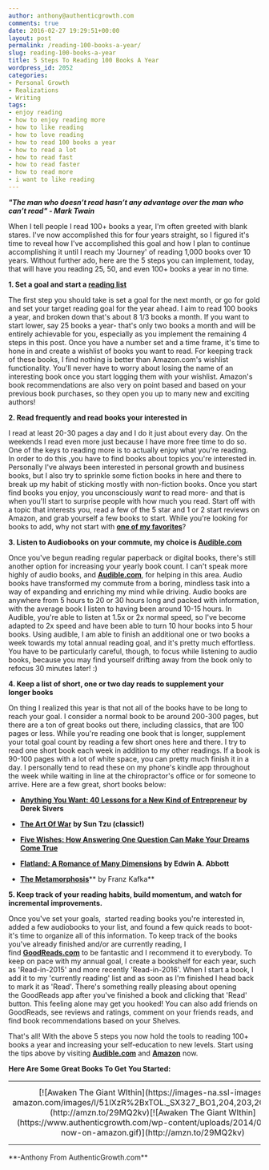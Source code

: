 ```yaml
---
author: anthony@authenticgrowth.com
comments: true
date: 2016-02-27 19:29:51+00:00
layout: post
permalink: /reading-100-books-a-year/
slug: reading-100-books-a-year
title: 5 Steps To Reading 100 Books A Year
wordpress_id: 2052
categories:
- Personal Growth
- Realizations
- Writing
tags:
- enjoy reading
- how to enjoy reading more
- how to like reading
- how to love reading
- how to read 100 books a year
- how to read a lot
- how to read fast
- how to read faster
- how to read more
- i want to like reading
---
```


_**"The man who doesn’t read hasn’t any advantage over the man who can’t read" - Mark Twain**_

When I tell people I read 100+ books a year, I'm often greeted with blank stares. I've now accomplished this for four years straight, so I figured it's time to reveal how I've accomplished this goal and how I plan to continue accomplishing it until I reach my 'Journey' of reading 1,000 books over 10 years. Without further ado, here are the 5 steps you can implement, today, that will have you reading 25, 50, and even 100+ books a year in no time.

**1. Set a goal and start a [reading list](http://www.authenticgrowth.com/read-these-books/)**

The first step you should take is set a goal for the next month, or go for gold and set your target reading goal for the year ahead. I aim to read 100 books a year, and broken down that's about 8 1/3 books a month. If you want to start lower, say 25 books a year- that's only two books a month and will be entirely achievable for you, especially as you implement the remaining 4 steps in this post. Once you have a number set and a time frame, it's time to hone in and create a wishlist of books you want to read. For keeping track of these books, I find nothing is better than Amazon.com's wishlist functionality. You'll never have to worry about losing the name of an interesting book once you start logging them with your wishlist. Amazon's book recommendations are also very on point based and based on your previous book purchases, so they open you up to many new and exciting authors!

**2. Read frequently and read books your interested in**

I read at least 20-30 pages a day and I do it just about every day. On the weekends I read even more just because I have more free time to do so. One of the keys to reading more is to actually enjoy what you're reading. In order to do this ,you have to find books about topics you're interested in. Personally I've always been interested in personal growth and business books, but I also try to sprinkle some fiction books in here and there to break up my habit of sticking mostly with non-fiction books. Once you start find books you enjoy, you unconsciously _want_ to read more- and that is when you'll start to surprise people with how much you read. Start off with a topic that interests you, read a few of the 5 star and 1 or 2 start reviews on Amazon, and grab yourself a few books to start. While you're looking for books to add, why not start with **[one of my favorites](http://www.amazon.com/gp/product/1936891026?ie=UTF8&camp=1789&creativeASIN=1936891026&linkCode=xm2&tag=9e3dja-20)**?

**3. Listen to Audiobooks on your commute, my choice is [Audible.com](http://www.amazon.com/Audible-Free-Trial-Digital-Membership/dp/B00NB86OYE/?ref_=assoc_tag_ph_1422899139880&_encoding=UTF8&camp=1789&creative=9325&linkCode=pf4&tag=escapicom-20&linkId=JYFZ33PSGVAN6TZF)**

Once you've begun reading regular paperback or digital books, there's still another option for increasing your yearly book count. I can't speak more highly of audio books, and **[Audible.com](http://www.amazon.com/Audible-Free-Trial-Digital-Membership/dp/B00NB86OYE/?ref_=assoc_tag_ph_1422899139880&_encoding=UTF8&camp=1789&creative=9325&linkCode=pf4&tag=9e3dja-20&linkId=JYFZ33PSGVAN6TZF)**, for helping in this area. Audio books have transformed my commute from a boring, mindless task into a way of expanding and enriching my mind while driving. Audio books are anywhere from 5 hours to 20 or 30 hours long and packed with information, with the average book I listen to having been around 10-15 hours. In Audible, you're able to listen at 1.5x or 2x normal speed, so I've become adapted to 2x speed and have been able to turn 10 hour books into 5 hour books. Using audible, I am able to finish an additional one or two books a week towards my total annual reading goal, and it's pretty much effortless. You have to be particularly careful, though, to focus while listening to audio books, because you may find yourself drifting away from the book only to refocus 30 minutes later! :)

**4. Keep a list of short, one or two day reads to supplement your longer books**

On thing I realized this year is that not all of the books have to be long to reach your goal. I consider a normal book to be around 200-300 pages, but there are a ton of great books out there, including classics, that are 100 pages or less. While you're reading one book that is longer, supplement your total goal count by reading a few short ones here and there. I try to read one short book each week in addition to my other readings. If a book is 90-100 pages with a lot of white space, you can pretty much finish it in a day. I personally tend to read these on my phone's kindle app throughout the week while waiting in line at the chiropractor's office or for someone to arrive. Here are a few great, short books below:



 	
  * **[Anything You Want: 40 Lessons for a New Kind of Entrepreneur](http://www.amazon.com/gp/product/1591848261?ie=UTF8&camp=1789&creativeASIN=1591848261&linkCode=xm2&tag=9e3dja-20)** **by Derek Sivers**

 	
  * **[The Art Of War](http://www.amazon.com/gp/product/1599869772?ie=UTF8&camp=1789&creativeASIN=1599869772&linkCode=xm2&tag=9e3dja-20)** **by Sun Tzu (classic!)**

 	
  * **[Five Wishes: How Answering One Question Can Make Your Dreams Come True](http://www.amazon.com/gp/product/1577319486?ie=UTF8&camp=1789&creativeASIN=1577319486&linkCode=xm2&tag=9e3dja-20)**

 	
  * **[Flatland: A Romance of Many Dimensions](http://www.amazon.com/gp/product/1508474184?ie=UTF8&camp=1789&creativeASIN=1508474184&linkCode=xm2&tag=9e3dja-20)** **by Edwin A. Abbott**

 	
  * **[The Metamorphosis](http://www.amazon.com/gp/product/1557427666?ie=UTF8&camp=1789&creativeASIN=1557427666&linkCode=xm2&tag=9e3dja-20)**** by Franz Kafka**


**5. Keep track of your reading habits, build momentum, and watch for incremental improvements.**

Once you've set your goals,  started reading books you're interested in, added a few audiobooks to your list, and found a few quick reads to boot- it's time to organize all of this information. To keep track of the books you've already finished and/or are currently reading, I find **[GoodReads.com](http://www.Goodreads.com)** to be fantastic and I recommend it to everybody. To keep on pace with my annual goal, I create a bookshelf for each year, such as 'Read-in-2015' and more recently 'Read-in-2016'. When I start a book, I add it to my 'currently reading' list and as soon as I'm finished I head back to mark it as 'Read'. There's something really pleasing about opening the GoodReads app after you've finished a book and clicking that 'Read' button. This feeling alone may get you hooked! You can also add friends on GoodReads, see reviews and ratings, comment on your friends reads, and find book recommendations based on your Shelves.

That's all! With the above 5 steps you now hold the tools to reading 100+ books a year and increasing your self-education to new levels. Start using the tips above by visiting **[Audible.com](http://www.amazon.com/Audible-Free-Trial-Digital-Membership/dp/B00NB86OYE/?ref_=assoc_tag_ph_1422899139880&_encoding=UTF8&camp=1789&creative=9325&linkCode=pf4&tag=9e3dja-20&linkId=KWEKBVMU3FMQ7RYW)** and **[Amazon](http://www.amazon.com/gp/product/1936891026?ie=UTF8&camp=1789&creativeASIN=1936891026&linkCode=xm2&tag=9e3dja-20)** now.

**Here Are Some Great Books To Get You Started:**
<table >
<tbody >
<tr align="center" >

<td >[![Awaken The Giant WIthin](https://images-na.ssl-images-amazon.com/images/I/51lXzR%2BxTOL._SX327_BO1,204,203,200_.jpg)](http://amzn.to/29MQ2kv)[![Awaken The Giant WIthin](https://www.authenticgrowth.com/wp-content/uploads/2014/08/buy-now-on-amazon.gif)](http://amzn.to/29MQ2kv)
</td>

<td >[![Obstacle Is The Way](https://images-na.ssl-images-amazon.com/images/I/51KiJBZg5%2BL._SX355_BO1,204,203,200_.jpg)](http://amzn.to/29HvsMI)[![Obstacle Is The Way](https://www.authenticgrowth.com/wp-content/uploads/2014/08/buy-now-on-amazon.gif)](http://amzn.to/29HvsMI)
</td>

<td >[![The Slight Edge](https://images-na.ssl-images-amazon.com/images/I/41hC5Pli3SL._SX332_BO1,204,203,200_.jpg)](http://amzn.to/2akXEGC)[![The Slight Edge](https://www.authenticgrowth.com/wp-content/uploads/2014/08/buy-now-on-amazon.gif)](http://amzn.to/2akXEGC)
</td>

<td >[![A Guide To The Good Life](https://images-na.ssl-images-amazon.com/images/I/41oP29YgLtL._SX355_BO1,204,203,200_.jpg)](http://amzn.to/29SMQBl)[![A Guide To The Good Life](https://www.authenticgrowth.com/wp-content/uploads/2014/08/buy-now-on-amazon.gif)](http://amzn.to/29SMQBl)
</td>
</tr>
</tbody>
</table>
**-Anthony From AuthenticGrowth.com**
